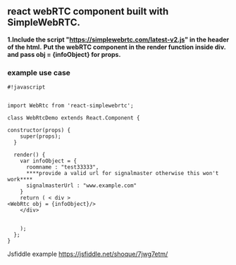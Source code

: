 ## react webRTC component built with SimpleWebRTC. ##

**1.Include the script "https://simplewebrtc.com/latest-v2.js" in the header of the html.**
**Put the  webRTC component in the render function inside div.
and pass obj = {infoObject} for props.**

### example use case ###




```
#!javascript


import WebRtc from 'react-simplewebrtc';

class WebRtcDemo extends React.Component {

constructor(props) {
    super(props);
  }

  render() {
    var infoObject = {
      roomname : "test33333",
      ****provide a valid url for signalmaster otherwise this won't work****
      signalmasterUrl : "www.example.com"
    }
    return ( < div >
<WebRtc obj = {infoObject}/>
    </div>


    );
  };
}
```





Jsfiddle example  https://jsfiddle.net/shoque/7jwg7etm/